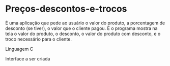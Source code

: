# Preços-descontos-e-trocos
É uma aplicação que pede ao usuário o valor do produto, a porcentagem de desconto (se tiver), o valor que o cliente pagou. E o programa mostra na tela o valor do produto, o desconto, o valor do produto com desconto, e o troco necessário para o cliente. 

  Linguagem C
  
  Interface a ser criada
